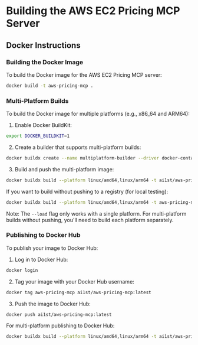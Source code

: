 # Building the AWS EC2 Pricing MCP Server

## Docker Instructions

### Building the Docker Image

To build the Docker image for the AWS EC2 Pricing MCP server:

```bash
docker build -t aws-pricing-mcp .
```

### Multi-Platform Builds

To build the Docker image for multiple platforms (e.g., x86_64 and ARM64):

1. Enable Docker BuildKit:
```bash
export DOCKER_BUILDKIT=1
```

2. Create a builder that supports multi-platform builds:
```bash
docker buildx create --name multiplatform-builder --driver docker-container --use
```

3. Build and push the multi-platform image:
```bash
docker buildx build --platform linux/amd64,linux/arm64 -t ai1st/aws-pricing-mcp:latest --push .
```

If you want to build without pushing to a registry (for local testing):
```bash
docker buildx build --platform linux/amd64,linux/arm64 -t aws-pricing-mcp:latest --load .
```

Note: The `--load` flag only works with a single platform. For multi-platform builds without pushing, you'll need to build each platform separately.

### Publishing to Docker Hub

To publish your image to Docker Hub:

1. Log in to Docker Hub:
```bash
docker login
```

2. Tag your image with your Docker Hub username:
```bash
docker tag aws-pricing-mcp ai1st/aws-pricing-mcp:latest
```

3. Push the image to Docker Hub:
```bash
docker push ai1st/aws-pricing-mcp:latest
```

For multi-platform publishing to Docker Hub:
```bash
docker buildx build --platform linux/amd64,linux/arm64 -t ai1st/aws-pricing-mcp:latest --push .
```

